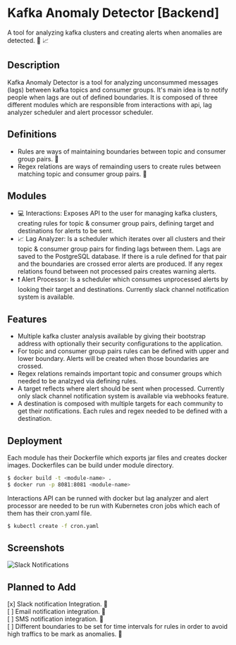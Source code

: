 # Kafka Anomaly Detector [Backend]

A tool for analyzing kafka clusters and creating alerts when anomalies are detected. 🤖 :chart_with_upwards_trend:

## Description
Kafka Anomaly Detector is a tool for analyzing unconsummed messages (lags) between kafka topics and consumer groups. It's main idea is to notify people when lags are out of defined boundaries. It is composed of three different modules which are responsible from interactions with api, lag analyzer scheduler and alert processor scheduler.

## Definitions
- Rules are ways of maintaining boundaries between topic and consumer group pairs. :straight_ruler:
- Regex relations are ways of remainding users to create rules between matching topic and consumer group pairs. :pushpin:

## Modules
- :computer: Interactions: Exposes API to the user for managing kafka clusters, creating rules for topic & consumer group pairs, defining target and destinations for alerts to be sent.
- :chart_with_upwards_trend: Lag Analyzer: Is a scheduler which iterates over all clusters and their topic & consumer group pairs for finding lags between them. Lags are saved to the PostgreSQL database. If there is a rule defined for that pair and the boundaries are crossed error alerts are produced. If any regex relations found between not processed pairs creates warning alerts.
- :exclamation: Alert Processor: Is a scheduler which consumes unprocessed alerts by looking their target and destinations. Currently slack channel notification system is available.


## Features
- Multiple kafka cluster analysis available by giving their bootstrap address with optionally their security configurations to the application.
- For topic and consumer group pairs rules can be defined with upper and lower boundary. Alerts will be created when those boundaries are crossed.
- Regex relations remainds important topic and consumer groups which needed to be analzyed via defining rules.
- A target reflects where alert should be sent when processed. Currently only slack channel notification system is available via webhooks feature.
- A destination is composed with multiple targets for each community to get their notifications. Each rules and regex needed to be defined with a destination.

## Deployment
Each module has their Dockerfile which exports jar files and creates docker images. Dockerfiles can be build under module directory.  
```sh
$ docker build -t <module-name> .
$ docker run -p 8081:8081 <module-name>
```
Interactions API can be runned with docker but lag analyzer and alert processor are needed to be run with Kubernetes cron jobs which each of them has their cron.yaml file.  
```sh
$ kubectl create -f cron.yaml
```

## Screenshots
![Slack Notifications](https://i.imgur.com/SizYi7H.png)  

## Planned to Add
[x] Slack notification Integration. :bell:  
[ ] Email notification integration. :bell:  
[ ] SMS notification integration. :bell:  
[ ] Different boundaries to be set for time intervals for rules in order to avoid high traffics to be mark as anomalies. :straight_ruler:  
